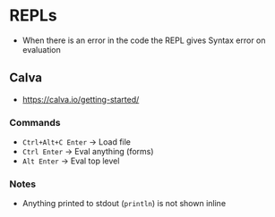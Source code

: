 # REPLs

- When there is an error in the code the REPL gives Syntax error on evaluation

## Calva

- https://calva.io/getting-started/

### Commands

- `Ctrl+Alt+C Enter` -> Load file
- `Ctrl Enter` -> Eval anything (forms)
- `Alt Enter` -> Eval top level

### Notes

- Anything printed to stdout (`println`) is not shown inline
